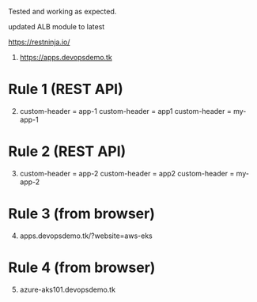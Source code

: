 Tested and working as expected.

updated ALB module to latest

https://restninja.io/

1. https://apps.devopsdemo.tk

# Rule 1 (REST API)
2. custom-header = app-1
custom-header = app1
custom-header = my-app-1

# Rule 2 (REST API)
3. custom-header = app-2
custom-header = app2
custom-header = my-app-2

# Rule 3 (from browser)
4. apps.devopsdemo.tk/?website=aws-eks

# Rule 4 (from browser)
5. azure-aks101.devopsdemo.tk
